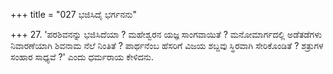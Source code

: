 +++
title = "027 ಭಜಿಸಿದೈ ಭರ್ಗನನು"

+++
27. 'ಪರಶಿವನನ್ನು ಭಜಿಸಿದೆಯಾ ? ಮಹೇಶ್ವರನ ಯಜ್ಞ ಸಾಂಗವಾಯಿತೆ ? ಮನೋಮಾರ್ಗದಲ್ಲಿ ಅಡೆತಡೆಗಳು ನಿವಾರಣೆಯಾಗಿ ಶಿವನಾಮ ನೆಲೆ ನಿಂತಿತೆ ? ಪಾರ್ಥನೆಂಬ ಹೆಸರಿಗೆ ವಿಜಯ ಶಬ್ದವು ಸ್ಥಿರವಾಗಿ ಸೇರಿಕೊಂಡಿತೆ ? ಶತ್ರುಗಳ ಸಂಹಾರ ಸಾಧ್ಯವೆ ?' ಎಂದು ಧರ್ಮರಾಯ ಕೇಳಿದನು.